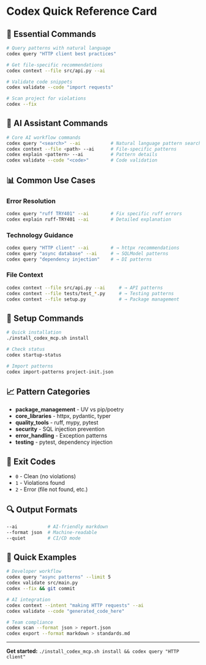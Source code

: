 # Codex Quick Reference Card

## 🚀 Essential Commands

```bash
# Query patterns with natural language
codex query "HTTP client best practices"

# Get file-specific recommendations
codex context --file src/api.py --ai

# Validate code snippets
codex validate --code "import requests"

# Scan project for violations
codex --fix
```

## 🤖 AI Assistant Commands

```bash
# Core AI workflow commands
codex query "<search>" --ai           # Natural language pattern search
codex context --file <path> --ai      # File-specific patterns
codex explain <pattern> --ai          # Pattern details
codex validate --code "<code>"        # Code validation
```

## 📊 Common Use Cases

### Error Resolution
```bash
codex query "ruff TRY401" --ai        # Fix specific ruff errors
codex explain ruff-TRY401 --ai        # Detailed explanation
```

### Technology Guidance
```bash
codex query "HTTP client" --ai        # → httpx recommendations
codex query "async database" --ai     # → SQLModel patterns
codex query "dependency injection"    # → DI patterns
```

### File Context
```bash
codex context --file src/api.py --ai     # → API patterns
codex context --file tests/test_*.py     # → Testing patterns
codex context --file setup.py            # → Package management
```

## 🔧 Setup Commands

```bash
# Quick installation
./install_codex_mcp.sh install

# Check status
codex startup-status

# Import patterns
codex import-patterns project-init.json
```

## 📈 Pattern Categories

- **package_management** - UV vs pip/poetry
- **core_libraries** - httpx, pydantic, typer
- **quality_tools** - ruff, mypy, pytest
- **security** - SQL injection prevention
- **error_handling** - Exception patterns
- **testing** - pytest, dependency injection

## 🎯 Exit Codes

- `0` - Clean (no violations)
- `1` - Violations found
- `2` - Error (file not found, etc.)

## 🔍 Output Formats

```bash
--ai           # AI-friendly markdown
--format json  # Machine-readable
--quiet        # CI/CD mode
```

## 📱 Quick Examples

```bash
# Developer workflow
codex query "async patterns" --limit 5
codex validate src/main.py
codex --fix && git commit

# AI integration
codex context --intent "making HTTP requests" --ai
codex validate --code "generated_code_here"

# Team compliance
codex scan --format json > report.json
codex export --format markdown > standards.md
```

---
**Get started:** `./install_codex_mcp.sh install && codex query "HTTP client"`
